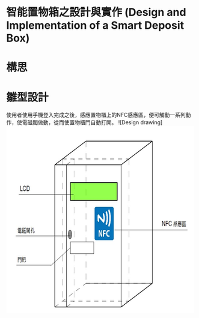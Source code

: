# 智能置物箱之設計與實作 (Design and Implementation of a Smart Deposit Box)

# 構思

# 雛型設計
使用者使用手機登入完成之後，感應置物櫃上的NFC感應區，便可觸動一系列動作，使電磁閥做動，從而使置物櫃門自動打開。
![Design drawing]<img src="https://github.com/AlexChang19/Design-and-Implementation-of-a-Smart-Deposit-Box/blob/b88169596e74f28d90fae41b5d6b03dff08f93bb/image/Design%20drawing.jpg" width="500" height="500" alt="Design drawing"/><br/>
